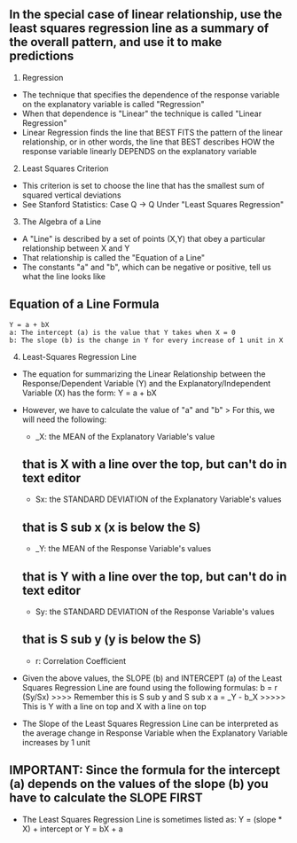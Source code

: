 <!-- Least Squares Regression -->

##  In the special case of linear relationship, use the least squares regression line as a summary of the overall pattern, and use it to make predictions ##

1. Regression
  - The technique that specifies the dependence of the response variable on the explanatory variable is called "Regression"
  - When that dependence is "Linear" the technique is called "Linear Regression" 
  - Linear Regression finds the line that BEST FITS the pattern of the linear relationship, or in other words, the line that BEST describes HOW the response variable linearly DEPENDS on the explanatory variable

2. Least Squares Criterion
  - This criterion is set to choose the line that has the smallest sum of squared vertical deviations 
  - See Stanford Statistics: Case Q -> Q Under "Least Squares Regression"
  
3. The Algebra of a Line 
  - A "Line" is described by a set of points (X,Y) that obey a particular relationship between X and Y 
  - That relationship is called the "Equation of a Line" 
  - The constants "a" and "b", which can be negative or positive, tell us what the line looks like 
  ## Equation of a Line Formula ## 
    Y = a + bX 
    a: The intercept (a) is the value that Y takes when X = 0 
    b: The slope (b) is the change in Y for every increase of 1 unit in X
    
4. Least-Squares Regression Line
  - The equation for summarizing the Linear Relationship between the Response/Dependent Variable (Y) and the Explanatory/Independent Variable (X) has the form: Y = a + bX
  - However, we have to calculate the value of "a" and "b" > For this, we will need the following:
    - _X: the MEAN of the Explanatory Variable's value 
    ## that is X with a line over the top, but can't do in text editor ## 
    - Sx: the STANDARD DEVIATION of the Explanatory Variable's values 
    ## that is S sub x (x is below the S) ##
    - _Y: the MEAN of the Response Variable's values
    ## that is Y with a line over the top, but can't do in text editor ##
    - Sy: the STANDARD DEVIATION of the Response Variable's values
    ## that is S sub y (y is below the S) ##
    - r: Correlation Coefficient 
    
  - Given the above values, the SLOPE (b) and INTERCEPT (a) of the Least Squares Regression Line are found using the following formulas: 
      b = r (Sy/Sx) >>>> Remember this is S sub y and S sub x
      a = _Y - b_X >>>>> This is Y with a line on top and X with a line on top 
  - The Slope of the Least Squares Regression Line can be interpreted as the average change in Response Variable when the Explanatory Variable increases by 1 unit 
  
  ## IMPORTANT: Since the formula for the intercept (a) depends on the values of the slope (b) you have to calculate the SLOPE FIRST ##     
  
  - The Least Squares Regression Line is sometimes listed as: Y = (slope * X) + intercept or Y = bX + a 
      
      
      
  
  
  
  
  
  
  
  
  
  
  
  
  
  
  
  
  
  
  
  
  
  
  
  
  
  
  